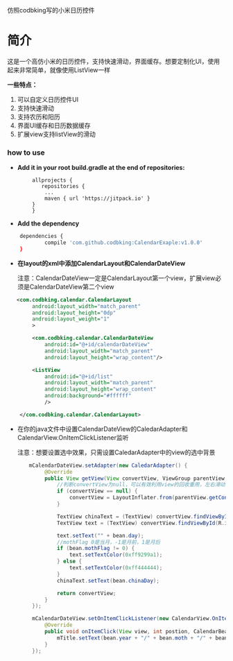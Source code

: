 仿照codbking写的小米日历控件

# 简介
这是一个高仿小米的日历控件，支持快速滑动，界面缓存。想要定制化UI，使用起来非常简单，就像使用ListView一样

**一些特点：**

1. 可以自定义日历控件UI
2. 支持快速滑动
3. 支持农历和阳历
4. 界面UI缓存和日历数据缓存
5. 扩展view支持listView的滑动


### how to use

 - **Add it in your root build.gradle at the end of repositories:**

```
	    allprojects {
		   repositories {
			...
			maven { url 'https://jitpack.io' }
		}
	    }
```

 -  **Add the dependency**
```sh
	dependencies {
	        compile 'com.github.codbking:CalendarExaple:v1.0.0'
	}
```

- **在layout的xml中添加CalendarLayout和CalendarDateView**

  注意：CalendarDateView一定是CalendarLayout第一个view，扩展view必须是CalendarDateView第二个view
```xml
   <com.codbking.calendar.CalendarLayout
        android:layout_width="match_parent"
        android:layout_height="0dp"
        android:layout_weight="1"
        >

        <com.codbking.calendar.CalendarDateView
            android:id="@+id/calendarDateView"
            android:layout_width="match_parent"
            android:layout_height="wrap_content"/>

        <ListView
            android:id="@+id/list"
            android:layout_width="match_parent"
            android:layout_height="wrap_content"
            android:background="#ffffff"
            />

    </com.codbking.calendar.CalendarLayout>
```

- 在你的java文件中设置CalendarDateView的CaledarAdapter和CalendarView.OnItemClickListener监听

   注意：想要设置选中效果，只需设置CaledarAdapter中的view的选中背景
```java
       mCalendarDateView.setAdapter(new CaledarAdapter() {
            @Override
            public View getView(View convertView, ViewGroup parentView, CalendarBean bean) {
                //判断convertView为null，可以有效利用view的回收重用，左右滑动的效率高
                if (convertView == null) {
                    convertView = LayoutInflater.from(parentView.getContext()).inflate(R.layout.item_xiaomi, null);
                }

                TextView chinaText = (TextView) convertView.findViewById(R.id.chinaText);
                TextView text = (TextView) convertView.findViewById(R.id.text);

                text.setText("" + bean.day);
                //mothFlag 0是当月，-1是月前，1是月后
                if (bean.mothFlag != 0) {
                    text.setTextColor(0xff9299a1);
                } else {
                    text.setTextColor(0xff444444);
                }
                chinaText.setText(bean.chinaDay);

                return convertView;
            }
        });

        mCalendarDateView.setOnItemClickListener(new CalendarView.OnItemClickListener() {
            @Override
            public void onItemClick(View view, int postion, CalendarBean bean) {
                mTitle.setText(bean.year + "/" + bean.moth + "/" + bean.day);
            }
        });
```

